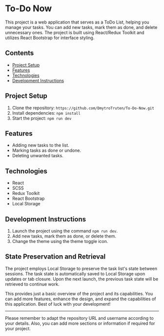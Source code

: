 # To-Do Now

This project is a web application that serves as a ToDo List, helping you manage your tasks. You can add new tasks, mark them as done, and delete unnecessary ones. The project is built using React/Redux Toolkit and utilizes React Bootstrap for interface styling.

## Contents

- [Project Setup](#project-setup)
- [Features](#features)
- [Technologies](#technologies)
- [Development Instructions](#development-instructions)

## Project Setup

1. Clone the repository: `https://github.com/DmytroTruten/To-Do-Now.git`
2. Install dependencies: `npm install`
3. Start the project: `npm run dev`

## Features

- Adding new tasks to the list.
- Marking tasks as done or undone.
- Deleting unwanted tasks.

## Technologies

- React
- SCSS
- Redux Toolkit
- React Bootstrap
- Local Storage

## Development Instructions

1. Launch the project using the command `npm run dev`.
2. Add new tasks, mark them as done, or delete them.
3. Change the theme using the theme toggle icon.

## State Preservation and Retrieval

The project employs Local Storage to preserve the task list's state between sessions. The task state is automatically saved to Local Storage upon updates or tab closure. Upon the next launch, the previous task state will be retrieved to continue work.

This provides just a basic overview of the project and its capabilities. You can add more features, enhance the design, and expand the capabilities of this application. Best of luck with your development!

---

Please remember to adapt the repository URL and username according to your details. Also, you can add more sections or information if required for your project.
